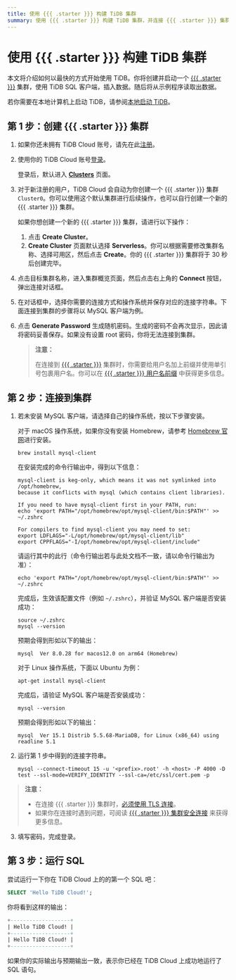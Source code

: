 ```yaml
---
title: 使用 {{{ .starter }}} 构建 TiDB 集群
summary: 使用 {{{ .starter }}} 构建 TiDB 集群，并连接 {{{ .starter }}} 集群。
---
```


<!-- markdownlint-disable MD029 -->

# 使用 {{{ .starter }}} 构建 TiDB 集群

本文将介绍如何以最快的方式开始使用 TiDB。你将创建并启动一个 [{{{ .starter }}}](https://www.pingcap.com/tidb-serverless/) 集群，使用 TiDB SQL 客户端，插入数据。随后将从示例程序读取出数据。

若你需要在本地计算机上启动 TiDB，请参阅[本地启动 TiDB](/quick-start-with-tidb.md)。

## 第 1 步：创建 {{{ .starter }}} 集群

1. 如果你还未拥有 TiDB Cloud 账号，请先在此[注册](https://tidbcloud.com/free-trial)。
2. 使用你的 TiDB Cloud 账号[登录](https://tidbcloud.com/)。

    登录后，默认进入 [**Clusters**](https://tidbcloud.com/console/clusters) 页面。

3. 对于新注册的用户，TiDB Cloud 会自动为你创建一个 {{{ .starter }}} 集群 `Cluster0`。你可以使用这个默认集群进行后续操作，也可以自行创建一个新的 {{{ .starter }}} 集群。

    如果你想创建一个新的 {{{ .starter }}} 集群，请进行以下操作：

    1. 点击 **Create Cluster**。
    2. **Create Cluster** 页面默认选择 **Serverless**。你可以根据需要修改集群名称、选择可用区，然后点击 **Create**。你的 {{{ .starter }}} 集群将于 30 秒后创建完毕。

4. 点击目标集群名称，进入集群概览页面，然后点击右上角的 **Connect** 按钮，弹出连接对话框。

5. 在对话框中，选择你需要的连接方式和操作系统并保存对应的连接字符串。下面连接到集群的步骤将以 MySQL 客户端为例。

6. 点击 **Generate Password** 生成随机密码。生成的密码不会再次显示，因此请将密码妥善保存。如果没有设置 root 密码，你将无法连接到集群。

    > **注意：**
    >
    > 在连接到 [{{{ .starter }}}](https://docs.pingcap.com/tidbcloud/select-cluster-tier#tidb-cloud-serverless) 集群时，你需要给用户名加上前缀并使用单引号包裹用户名。你可以在 [{{{ .starter }}} 用户名前缀](https://docs.pingcap.com/tidbcloud/select-cluster-tier#user-name-prefix) 中获得更多信息。

## 第 2 步：连接到集群

1. 若未安装 MySQL 客户端，请选择自己的操作系统，按以下步骤安装。

    <SimpleTab>

    <div label="macOS">

    对于 macOS 操作系统，如果你没有安装 Homebrew，请参考 [Homebrew 官网](https://brew.sh/zh-cn/)进行安装。

    ```shell
    brew install mysql-client
    ```

    在安装完成的命令行输出中，得到以下信息：

    ```
    mysql-client is keg-only, which means it was not symlinked into /opt/homebrew,
    because it conflicts with mysql (which contains client libraries).

    If you need to have mysql-client first in your PATH, run:
    echo 'export PATH="/opt/homebrew/opt/mysql-client/bin:$PATH"' >> ~/.zshrc

    For compilers to find mysql-client you may need to set:
    export LDFLAGS="-L/opt/homebrew/opt/mysql-client/lib"
    export CPPFLAGS="-I/opt/homebrew/opt/mysql-client/include"
    ```

    请运行其中的此行（命令行输出若与此处文档不一致，请以命令行输出为准）：

    ```shell
    echo 'export PATH="/opt/homebrew/opt/mysql-client/bin:$PATH"' >> ~/.zshrc
    ```

    完成后，生效该配置文件（例如 `~/.zshrc`），并验证 MySQL 客户端是否安装成功：

    ```shell
    source ~/.zshrc
    mysql --version
    ```

    预期会得到形如以下的输出：

    ```
    mysql  Ver 8.0.28 for macos12.0 on arm64 (Homebrew)
    ```

    </div>

    <div label="Linux">

    对于 Linux 操作系统，下面以 Ubuntu 为例：

    ```shell
    apt-get install mysql-client
    ```

    完成后，请验证 MySQL 客户端是否安装成功：

    ```shell
    mysql --version
    ```

    预期会得到形如以下的输出：

    ```
    mysql  Ver 15.1 Distrib 5.5.68-MariaDB, for Linux (x86_64) using readline 5.1
    ```

    </div>

    </SimpleTab>

2. 运行第 1 步中得到的连接字符串。

    ```shell
    mysql --connect-timeout 15 -u '<prefix>.root' -h <host> -P 4000 -D test --ssl-mode=VERIFY_IDENTITY --ssl-ca=/etc/ssl/cert.pem -p
    ```

> **注意：**
>
> - 在连接 {{{ .starter }}} 集群时，[必须使用 TLS 连接](https://docs.pingcap.com/tidbcloud/secure-connections-to-serverless-tier-clusters)。
> - 如果你在连接时遇到问题，可阅读 [{{{ .starter }}} 集群安全连接](https://docs.pingcap.com/tidbcloud/secure-connections-to-serverless-tier-clusters) 来获得更多信息。

3. 填写密码，完成登录。

## 第 3 步：运行 SQL

尝试运行一下你在 TiDB Cloud 上的的第一个 SQL 吧：

```sql
SELECT 'Hello TiDB Cloud!';
```

你将看到这样的输出：

```sql
+-------------------+
| Hello TiDB Cloud! |
+-------------------+
| Hello TiDB Cloud! |
+-------------------+
```

如果你的实际输出与预期输出一致，表示你已经在 TiDB Cloud 上成功地运行了 SQL 语句。
